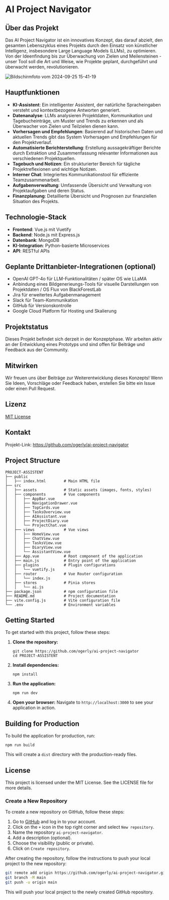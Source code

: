 # AI Project Navigator

## Über das Projekt

Das AI Project Navigator ist ein innovatives Konzept, das darauf abzielt, den gesamten Lebenszyklus eines Projekts durch den Einsatz von künstlicher Intelligenz, insbesondere Large Language Models (LLMs), zu optimieren. Von der Ideenfindung bis zur Überwachung von Zielen und Meilensteinen - unser Tool soll die Art und Weise, wie Projekte geplant, durchgeführt und überwacht werden, revolutionieren.

![Bildschirmfoto vom 2024-09-25 15-41-19](https://github.com/user-attachments/assets/97aa5432-64b5-47a5-94bf-0e77a01548b4)

## Hauptfunktionen

- **KI-Assistent**: Ein intelligenter Assistent, der natürliche Spracheingaben versteht und kontextbezogene Antworten generiert.
- **Datenanalyse**: LLMs analysieren Projektdaten, Kommunikation und Tagebucheinträge, um Muster und Trends zu erkennen und als Überwacher von Zielen und Teilzielen dienen kann.
- **Vorhersagen und Empfehlungen**: Basierend auf historischen Daten und aktuellen Trends gibt das System Vorhersagen und Empfehlungen für den Projektverlauf.
- **Automatisierte Berichterstellung**: Erstellung aussagekräftiger Berichte durch Extraktion und Zusammenfassung relevanter Informationen aus verschiedenen Projektquellen.
- **Tagebuch und Notizen**: Ein strukturierter Bereich für tägliche Projektreflexionen und wichtige Notizen.
- **Interner Chat**: Integriertes Kommunikationstool für effiziente Teamzusammenarbeit.
- **Aufgabenverwaltung**: Umfassende Übersicht und Verwaltung von Projektaufgaben und deren Status.
- **Finanzplanung**: Detaillierte Übersicht und Prognosen zur finanziellen Situation des Projekts.

## Technologie-Stack

- **Frontend**: Vue.js mit Vuetify
- **Backend**: Node.js mit Express.js
- **Datenbank**: MongoDB
- **KI-Integration**: Python-basierte Microservices
- **API**: RESTful APIs

## Geplante Drittanbieter-Integrationen (optional)

- OpenAI GPT-4o für LLM-Funktionalitäten / später OS wie LLaMA
- Anbindung eines Bildgenerieungs-Tools für visuelle Darstellungen von Projektdaten / OS Flux von BlackForestLab 
- Jira für erweitertes Aufgabenmanagement
- Slack für Team-Kommunikation
- GitHub für Versionskontrolle
- Google Cloud Platform für Hosting und Skalierung

## Projektstatus

Dieses Projekt befindet sich derzeit in der Konzeptphase. Wir arbeiten aktiv an der Entwicklung eines Prototyps und sind offen für Beiträge und Feedback aus der Community.

## Mitwirken

Wir freuen uns über Beiträge zur Weiterentwicklung dieses Konzepts! Wenn Sie Ideen, Vorschläge oder Feedback haben, erstellen Sie bitte ein Issue oder einen Pull Request.

## Lizenz

[MIT License](LICENSE)

## Kontakt

Projekt-Link: https://github.com/ogerly/ai-project-navigator

## Project Structure

```
PROJECT-ASSISTENT
├── public
│   ├── index.html        # Main HTML file
├── src
│   ├── assets            # Static assets (images, fonts, styles)
│   ├── components        # Vue components
│   │   ├── AppBar.vue
│   │   ├── NavigationDrawer.vue
│   │   ├── TopCards.vue
│   │   ├── TasksOverview.vue
│   │   ├── AIAssistant.vue
│   │   ├── ProjectDiary.vue
│   │   └── ProjectChat.vue
│   ├── views             # Vue views
│   │   ├── HomeView.vue
│   │   ├── ChatView.vue
│   │   ├── TasksView.vue
│   │   ├── DiaryView.vue
│   │   └── AssistantView.vue
│   ├── App.vue           # Root component of the application
│   ├── main.js           # Entry point of the application
│   ├── plugins           # Plugin configurations
│   │   └── vuetify.js
│   ├── router            # Vue Router configuration
│   │   └── index.js
│   ├── stores            # Pinia stores
│   │   └── ai.js
├── package.json          # npm configuration file
├── README.md             # Project documentation
├── vite.config.js        # Vite configuration file
└── .env                  # Environment variables
```

## Getting Started

To get started with this project, follow these steps:

1. **Clone the repository:**
   ```
   git clone https://github.com/ogerly/ai-project-navigator
   cd PROJECT-ASSISTENT
   ```

2. **Install dependencies:**
   ```
   npm install
   ```

3. **Run the application:**
   ```
   npm run dev
   ```

4. **Open your browser:**
   Navigate to `http://localhost:3000` to see your application in action.

## Building for Production

To build the application for production, run:
```
npm run build
```

This will create a `dist` directory with the production-ready files.

## License

This project is licensed under the MIT License. See the LICENSE file for more details.

### Create a New Repository

To create a new repository on GitHub, follow these steps:

1. Go to [GitHub](https://github.com/) and log in to your account.
2. Click on the `+` icon in the top right corner and select `New repository`.
3. Name the repository `ai-project-navigator`.
4. Add a description (optional).
5. Choose the visibility (public or private).
6. Click on `Create repository`.

After creating the repository, follow the instructions to push your local project to the new repository:

```sh
git remote add origin https://github.com/ogerly/ai-project-navigator.git
git branch -M main
git push -u origin main
```

This will push your local project to the newly created GitHub repository.